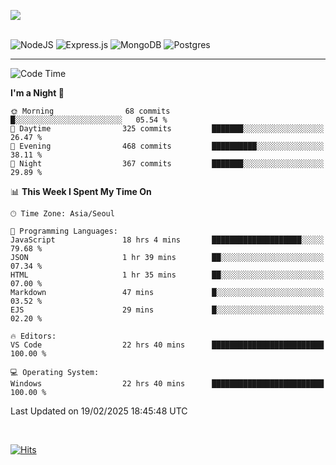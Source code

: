 ![](https://github-readme-stats.vercel.app/api?username=hqnseung&theme=dark&show_icons=true&hide_border=false&include_all_commits=false&count_private=true) <br/><br/>

![NodeJS](https://img.shields.io/badge/node.js-6DA55F?style=for-the-badge&logo=node.js&logoColor=white) 
![Express.js](https://img.shields.io/badge/express.js-%23404d59.svg?style=for-the-badge&logo=express&logoColor=%2361DAFB) ![MongoDB](https://img.shields.io/badge/MongoDB-%234ea94b.svg?style=for-the-badge&logo=mongodb&logoColor=white) ![Postgres](https://img.shields.io/badge/postgres-%23316192.svg?style=for-the-badge&logo=postgresql&logoColor=white)

---


<!--START_SECTION:waka-->
![Code Time](http://img.shields.io/badge/Code%20Time-191%20hrs%2042%20mins-blue)

**I'm a Night 🦉** 

```text
🌞 Morning                68 commits          █░░░░░░░░░░░░░░░░░░░░░░░░   05.54 % 
🌆 Daytime                325 commits         ███████░░░░░░░░░░░░░░░░░░   26.47 % 
🌃 Evening                468 commits         ██████████░░░░░░░░░░░░░░░   38.11 % 
🌙 Night                  367 commits         ███████░░░░░░░░░░░░░░░░░░   29.89 % 
```


📊 **This Week I Spent My Time On** 

```text
🕑︎ Time Zone: Asia/Seoul

💬 Programming Languages: 
JavaScript               18 hrs 4 mins       ████████████████████░░░░░   79.68 % 
JSON                     1 hr 39 mins        ██░░░░░░░░░░░░░░░░░░░░░░░   07.34 % 
HTML                     1 hr 35 mins        ██░░░░░░░░░░░░░░░░░░░░░░░   07.00 % 
Markdown                 47 mins             █░░░░░░░░░░░░░░░░░░░░░░░░   03.52 % 
EJS                      29 mins             █░░░░░░░░░░░░░░░░░░░░░░░░   02.20 % 

🔥 Editors: 
VS Code                  22 hrs 40 mins      █████████████████████████   100.00 % 

💻 Operating System: 
Windows                  22 hrs 40 mins      █████████████████████████   100.00 % 
```


 Last Updated on 19/02/2025 18:45:48 UTC
<!--END_SECTION:waka-->

<br>

[![Hits](https://hits.seeyoufarm.com/api/count/incr/badge.svg?url=https%3A%2F%2Fgithub.com%2Fhqnseung&count_bg=%2379C83D&title_bg=%23555555&icon=&icon_color=%23E7E7E7&title=hits&edge_flat=false)](https://hits.seeyoufarm.com)
